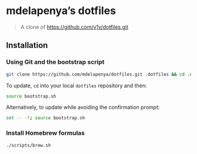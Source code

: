 # mdelapenya’s dotfiles

> A clone of https://github.com/v1v/dotfiles.git

## Installation

### Using Git and the bootstrap script

```bash
git clone https://github.com/mdelapenya/dotfiles.git .dotfiles && cd .dotfiles && source bootstrap.sh
```

To update, `cd` into your local `dotfiles` repository and then:

```bash
source bootstrap.sh
```

Alternatively, to update while avoiding the confirmation prompt:

```bash
set -- -f; source bootstrap.sh
```

### Install Homebrew formulas

```bash
./scripts/brew.sh
```
